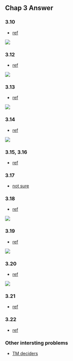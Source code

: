 ## Chap 3 Answer

### 3.10
- [ref](https://web.njit.edu/~marvin/cs341/hw/hwsoln07.pdf)

![](../figs/3-10.PNG)

### 3.12
- [ref](http://soltys.cs.csuci.edu/homepage/cs2mj3-f10/t5.pdf)

![](../figs/3-12.PNG)

### 3.13
- [ref](ftp://ftp.cis.upenn.edu/pub/cis511/public_html/Spring08/sol4.pdf)

![](../figs/3-13.PNG)

### 3.14
- [ref](http://cs.stackexchange.com/questions/21460/prove-queue-automaton-is-equivalent-to-turing-machine)

![](../figs/3-14.PNG)

### 3.15, 3.16
- [ref](http://homepage.cs.uiowa.edu/~sriram/131/spring07/homework1Solution.pdf)

### 3.17
- [not sure](https://groups.yahoo.com/neo/groups/comp-sci-theory/conversations/topics/271)

### 3.18
- [ref](http://courses.cs.washington.edu/courses/cse322/10sp/final-solutions.pdf)

![](../figs/3-18.PNG)

### 3.19
- [ref](http://courses.cs.washington.edu/courses/cse322/10sp/final-solutions.pdf)

![](../figs/3-19.PNG)

### 3.20
- [ref](http://suraj.lums.edu.pk/~cs311w05/quiz/Quiz11Sec2Sol.pdf)

![](../figs/3-20.PNG)

### 3.21
- [ref](http://math.stackexchange.com/questions/425378/showing-that-a-root-x-0-of-a-polynomial-is-bounded-by-x-0n1-cdot-c-rm)

### 3.22
- [ref](http://www.cs.ucf.edu/courses/cot4210/fall04/answers/hw5sol.pdf)

### Other intersting problems
- [TM deciders](http://bsd7.cs.sunysb.edu/~stark/CSE540/Handouts/midterm_b_notes.pdf)
